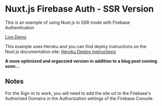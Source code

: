 # Nuxt.js Firebase Auth - SSR Version
This is an example of using Nuxt.js in SSR mode with Firebase Authentication

[Live Demo](https://nuxt-firebase-auth.now.sh)

This example uses Heroku and you can find deploy instructions on the Nuxt.js documentation site:
[Heroku Deploy Instructions](https://nuxtjs.org/faq/heroku-deployment/)

**A more optimized and organzied version in addition to a blog post coming soon...**


## Notes
For the Sign-In to work, you will need to add the site url to the Firebase's Authorized Domains in the Authorization settings of the Firebase Console.  
